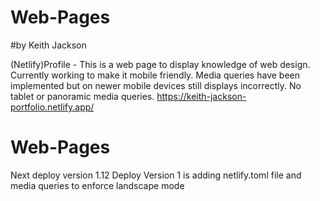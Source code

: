 # Web-Pages
#by Keith Jackson

(Netlify)Profile - This is a web page to display knowledge of web design.
Currently working to make it mobile friendly. Media queries have been 
implemented but on newer mobile devices still displays incorrectly.
No tablet or panoramic media queries. 
https://keith-jackson-portfolio.netlify.app/
# Web-Pages

Next deploy version 1.12
Deploy Version 1 is adding netlify.toml file and media queries to enforce landscape mode